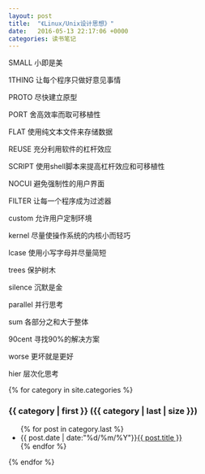 ```yaml
---
layout: post
title:  "《Linux/Unix设计思想》"
date:   2016-05-13 22:17:06 +0000
categories: 读书笔记 
---
```

SMALL 小即是美

1THING 让每个程序只做好意见事情

PROTO 尽快建立原型

PORT 舍高效率而取可移植性

FLAT 使用纯文本文件来存储数据

REUSE 充分利用软件的杠杆效应

SCRIPT 使用shell脚本来提高杠杆效应和可移植性

NOCUI 避免强制性的用户界面

FILTER 让每一个程序成为过滤器

custom 允许用户定制环境

kernel 尽量使操作系统的内核小而轻巧

lcase 使用小写字母并尽量简短

trees 保护树木

silence 沉默是金

parallel 并行思考

sum 各部分之和大于整体

90cent 寻找90%的解决方案

worse 更坏就是更好

hier 层次化思考



{% for category in site.categories %}
<h3>{{ category | first }} ({{ category | last | size }})</h3> 
<ul class="arc-list">
{% for post in category.last %} 
<li>{{ post.date | date:"%d/%m/%Y"}}<a href="{{ post.url }}">{{ post.title }}</a></li>
{% endfor %}
</ul> 
{% endfor %}
